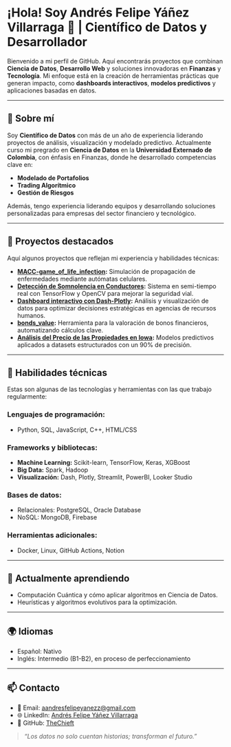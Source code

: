 # ¡Hola! Soy Andrés Felipe Yáñez Villarraga 👋 | Científico de Datos y Desarrollador

Bienvenido a mi perfil de GitHub. Aquí encontrarás proyectos que combinan **Ciencia de Datos**, **Desarrollo Web** y soluciones innovadoras en **Finanzas** y **Tecnología**. Mi enfoque está en la creación de herramientas prácticas que generan impacto, como **dashboards interactivos**, **modelos predictivos** y aplicaciones basadas en datos.

---

## 🌟 Sobre mí
Soy **Científico de Datos** con más de un año de experiencia liderando proyectos de análisis, visualización y modelado predictivo. Actualmente curso mi pregrado en **Ciencia de Datos** en la **Universidad Externado de Colombia**, con énfasis en Finanzas, donde he desarrollado competencias clave en:
- **Modelado de Portafolios**
- **Trading Algorítmico**
- **Gestión de Riesgos**

Además, tengo experiencia liderando equipos y desarrollando soluciones personalizadas para empresas del sector financiero y tecnológico.

---

## 🚀 Proyectos destacados
Aquí algunos proyectos que reflejan mi experiencia y habilidades técnicas:

- **[MACC-game_of_life_infection](https://github.com/TheChieft/MACC-game_of_life_infection):** Simulación de propagación de enfermedades mediante autómatas celulares.
- **[Detección de Somnolencia en Conductores](https://github.com/TheChieft/deteccion-somnolencia):** Sistema en semi-tiempo real con TensorFlow y OpenCV para mejorar la seguridad vial.
- **[Dashboard interactivo con Dash-Plotly](https://github.com/TheChieft/dashboard-recursos-humanos):** Análisis y visualización de datos para optimizar decisiones estratégicas en agencias de recursos humanos.
- **[bonds_value](https://github.com/TheChieft/bonds_value):** Herramienta para la valoración de bonos financieros, automatizando cálculos clave.
- **[Análisis del Precio de las Propiedades en Iowa](https://github.com/TheChieft/Iowa-prices):** Modelos predictivos aplicados a datasets estructurados con un 90% de precisión.

---

## 🔧 Habilidades técnicas
Estas son algunas de las tecnologías y herramientas con las que trabajo regularmente:

### Lenguajes de programación:
- Python, SQL, JavaScript, C++, HTML/CSS

### Frameworks y bibliotecas:
- **Machine Learning:** Scikit-learn, TensorFlow, Keras, XGBoost
- **Big Data:** Spark, Hadoop
- **Visualización:** Dash, Plotly, Streamlit, PowerBI, Looker Studio

### Bases de datos:
- Relacionales: PostgreSQL, Oracle Database
- NoSQL: MongoDB, Firebase

### Herramientas adicionales:
- Docker, Linux, GitHub Actions, Notion

---

## 🌱 Actualmente aprendiendo
- Computación Cuántica y cómo aplicar algoritmos en Ciencia de Datos.
- Heurísticas y algoritmos evolutivos para la optimización.

---

## 🌍 Idiomas
- Español: Nativo
- Inglés: Intermedio (B1-B2), en proceso de perfeccionamiento

---

## 📫 Contacto
- 📩 Email: [aandresfelipeyanezz@gmail.com](mailto:aandresfelipeyanezz@gmail.com)
- 🌐 LinkedIn: [Andrés Felipe Yáñez Villarraga](https://linkedin.com/in/andrés-felipe-yañez-villarraga)
- 🌟 GitHub: [TheChieft](https://github.com/TheChieft)

> _“Los datos no solo cuentan historias; transforman el futuro.”_
